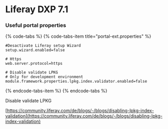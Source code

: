 # Liferay DXP 7.1

### Useful portal properties

{% code-tabs %}
{% code-tabs-item title="portal-ext.properties" %}
```text
#Desactivate Liferay setup Wizard
setup.wizard.enabled=false

# Https 
web.server.protocol=https

# Disable validate LPKG
# Only for development environment
module.framework.properties.lpkg.index.validator.enabled=false
```
{% endcode-tabs-item %}
{% endcode-tabs %}

Disable validate LPKG

[https://community.liferay.com/de/blogs/-/blogs/disabling-lpkg-index-validation](https://community.liferay.com/de/blogs/-/blogs/disabling-lpkg-index-validation)

